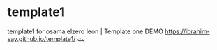 # template1
template1 for osama elzero
leon | Template one 
DEMO
https://ibrahim-say.github.io/template1/
يث
